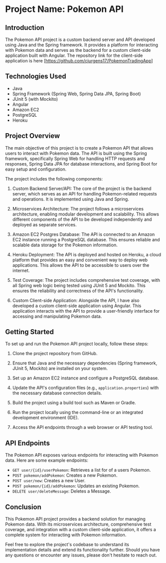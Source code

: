 # Project Name: Pokemon API

## Introduction

The Pokemon API project is a custom backend server and API developed using Java and the Spring framework. It provides a platform for interacting with Pokemon data and serves as the backend for a custom client-side application built with Angular. 
The repository link for the client-side application is here [https://github.com/cjurgens17/PokemonTradingApp]

## Technologies Used

- Java
- Spring Framework (Spring Web, Spring Data JPA, Spring Boot)
- JUnit 5 (with Mockito)
- Angular
- Amazon EC2
- PostgreSQL
- Heroku

## Project Overview

The main objective of this project is to create a Pokemon API that allows users to interact with Pokemon data. The API is built using the Spring framework, specifically Spring Web for handling HTTP requests and responses, Spring Data JPA for database interactions, and Spring Boot for easy setup and configuration.

The project includes the following components:

1. Custom Backend Server/API: The core of the project is the backend server, which serves as an API for handling Pokemon-related requests and operations. It is implemented using Java and Spring.

2. Microservices Architecture: The project follows a microservices architecture, enabling modular development and scalability. This allows different components of the API to be developed independently and deployed as separate services.

3. Amazon EC2 Postgres Database: The API is connected to an Amazon EC2 instance running a PostgreSQL database. This ensures reliable and scalable data storage for the Pokemon information.

4. Heroku Deployment: The API is deployed and hosted on Heroku, a cloud platform that provides an easy and convenient way to deploy web applications. This allows the API to be accessible to users over the internet.

5. Test Coverage: The project includes comprehensive test coverage, with all Spring web logic being tested using JUnit 5 and Mockito. This ensures the reliability and correctness of the API's functionality.

6. Custom Client-side Application: Alongside the API, I have also developed a custom client-side application using Angular. This application interacts with the API to provide a user-friendly interface for accessing and manipulating Pokemon data.

## Getting Started

To set up and run the Pokemon API project locally, follow these steps:

1. Clone the project repository from GitHub.

2. Ensure that Java and the necessary dependencies (Spring framework, JUnit 5, Mockito) are installed on your system.

3. Set up an Amazon EC2 instance and configure a PostgreSQL database.

4. Update the API's configuration files (e.g., `application.properties`) with the necessary database connection details.

5. Build the project using a build tool such as Maven or Gradle.

6. Run the project locally using the command-line or an integrated development environment (IDE).

7. Access the API endpoints through a web browser or API testing tool.

## API Endpoints

The Pokemon API exposes various endpoints for interacting with Pokemon data. Here are some example endpoints:

- `GET user/{id}/userPokemon`: Retrieves a list for of a users Pokemon.
- `POST pokemon/addPokemon`: Creates a new Pokemon.
- `POST user/new`: Creates a new User.
- `POST pokemon/{id}/addPokemon`: Updates an existing Pokemon.
- `DELETE user/deleteMessage`: Deletes a Message.

## Conclusion

This Pokemon API project provides a backend solution for managing Pokemon data. With its microservices architecture, comprehensive test coverage, and integration with a custom client-side application, it offers a complete system for interacting with Pokemon information.

Feel free to explore the project's codebase to understand its implementation details and extend its functionality further. Should you have any questions or encounter any issues, please don't hesitate to reach out.

